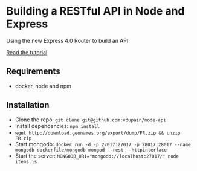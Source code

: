 # Building a RESTful API in Node and Express

Using the new Express 4.0 Router to build an API

[Read the tutorial](http://scotch.io/tutorials/javascript/build-a-restful-api-using-node-and-express-4)

## Requirements

- docker, node and npm

## Installation

- Clone the repo: `git clone git@github.com:vdupain/node-api`
- Install dependencies: `npm install`
- `wget http://download.geonames.org/export/dump/FR.zip && unzip FR.zip`
- Start mongodb: `docker run -d -p 27017:27017 -p 28017:28017 --name mongodb dockerfile/mongodb mongod --rest --httpinterface`
- Start the server: `MONGODB_URI="mongodb://localhost:27017/" node items.js`
